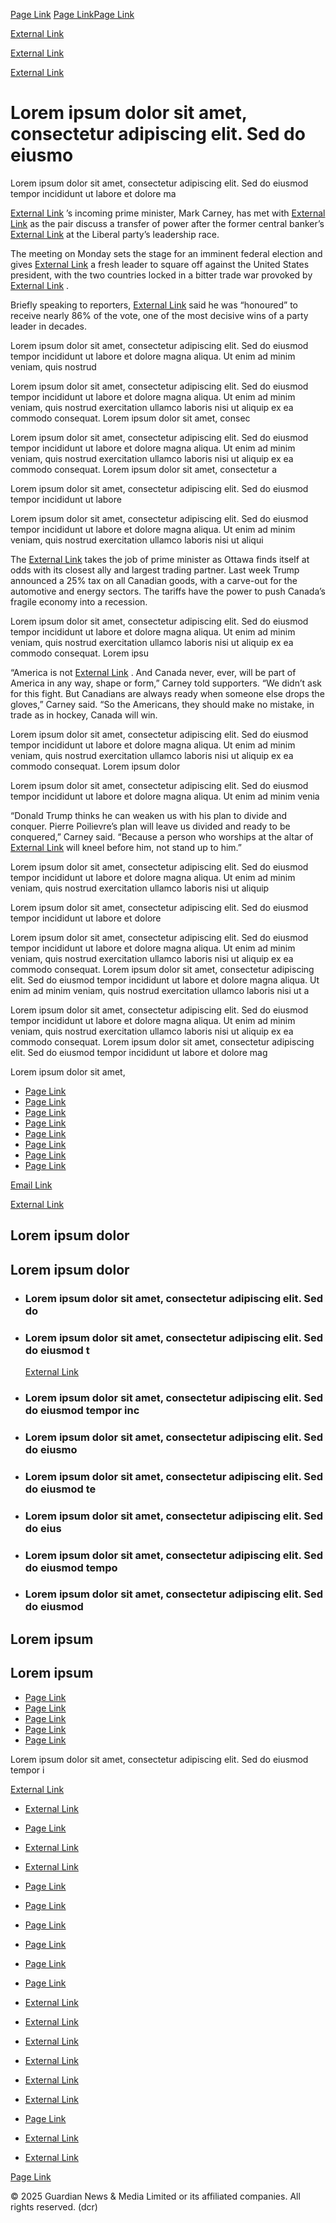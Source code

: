 [Page Link](/placeholder-page) [Page Link](/placeholder-page)[Page Link](/placeholder-page)

[External Link](https://example.com/external-link)

[External Link](https://example.com/external-link)

[External Link](https://example.com/external-link)

Lorem ipsum dolor sit amet, consectetur adipiscing elit. Sed do eiusmo
======================================================================

Lorem ipsum dolor sit amet, consectetur adipiscing elit. Sed do eiusmod tempor incididunt ut labore et dolore ma

[External Link](https://example.com/external-link) ’s incoming prime minister, Mark Carney, has met with [External Link](https://example.com/external-link) as the pair discuss a transfer of power after the former central banker’s [External Link](https://example.com/external-link) at the Liberal party’s leadership race.

The meeting on Monday sets the stage for an imminent federal election and gives [External Link](https://example.com/external-link) a fresh leader to square off against the United States president, with the two countries locked in a bitter trade war provoked by [External Link](https://example.com/external-link) .

Briefly speaking to reporters, [External Link](https://example.com/external-link) said he was “honoured” to receive nearly 86% of the vote, one of the most decisive wins of a party leader in decades.

Lorem ipsum dolor sit amet, consectetur adipiscing elit. Sed do eiusmod tempor incididunt ut labore et dolore magna aliqua. Ut enim ad minim veniam, quis nostrud

Lorem ipsum dolor sit amet, consectetur adipiscing elit. Sed do eiusmod tempor incididunt ut labore et dolore magna aliqua. Ut enim ad minim veniam, quis nostrud exercitation ullamco laboris nisi ut aliquip ex ea commodo consequat. Lorem ipsum dolor sit amet, consec

Lorem ipsum dolor sit amet, consectetur adipiscing elit. Sed do eiusmod tempor incididunt ut labore et dolore magna aliqua. Ut enim ad minim veniam, quis nostrud exercitation ullamco laboris nisi ut aliquip ex ea commodo consequat. Lorem ipsum dolor sit amet, consectetur a

Lorem ipsum dolor sit amet, consectetur adipiscing elit. Sed do eiusmod tempor incididunt ut labore

Lorem ipsum dolor sit amet, consectetur adipiscing elit. Sed do eiusmod tempor incididunt ut labore et dolore magna aliqua. Ut enim ad minim veniam, quis nostrud exercitation ullamco laboris nisi ut aliqui

The [External Link](https://example.com/external-link) takes the job of prime minister as Ottawa finds itself at odds with its closest ally and largest trading partner. Last week Trump announced a 25% tax on all Canadian goods, with a carve-out for the automotive and energy sectors. The tariffs have the power to push Canada’s fragile economy into a recession.

Lorem ipsum dolor sit amet, consectetur adipiscing elit. Sed do eiusmod tempor incididunt ut labore et dolore magna aliqua. Ut enim ad minim veniam, quis nostrud exercitation ullamco laboris nisi ut aliquip ex ea commodo consequat. Lorem ipsu

“America is not [External Link](https://example.com/external-link) . And Canada never, ever, will be part of America in any way, shape or form,” Carney told supporters. “We didn’t ask for this fight. But Canadians are always ready when someone else drops the gloves,” Carney said. “So the Americans, they should make no mistake, in trade as in hockey, Canada will win.

Lorem ipsum dolor sit amet, consectetur adipiscing elit. Sed do eiusmod tempor incididunt ut labore et dolore magna aliqua. Ut enim ad minim veniam, quis nostrud exercitation ullamco laboris nisi ut aliquip ex ea commodo consequat. Lorem ipsum dolor

Lorem ipsum dolor sit amet, consectetur adipiscing elit. Sed do eiusmod tempor incididunt ut labore et dolore magna aliqua. Ut enim ad minim venia

“Donald Trump thinks he can weaken us with his plan to divide and conquer. Pierre Poilievre’s plan will leave us divided and ready to be conquered,” Carney said. “Because a person who worships at the altar of [External Link](https://example.com/external-link) will kneel before him, not stand up to him.”

Lorem ipsum dolor sit amet, consectetur adipiscing elit. Sed do eiusmod tempor incididunt ut labore et dolore magna aliqua. Ut enim ad minim veniam, quis nostrud exercitation ullamco laboris nisi ut aliquip

Lorem ipsum dolor sit amet, consectetur adipiscing elit. Sed do eiusmod tempor incididunt ut labore et dolore

Lorem ipsum dolor sit amet, consectetur adipiscing elit. Sed do eiusmod tempor incididunt ut labore et dolore magna aliqua. Ut enim ad minim veniam, quis nostrud exercitation ullamco laboris nisi ut aliquip ex ea commodo consequat. Lorem ipsum dolor sit amet, consectetur adipiscing elit. Sed do eiusmod tempor incididunt ut labore et dolore magna aliqua. Ut enim ad minim veniam, quis nostrud exercitation ullamco laboris nisi ut a

Lorem ipsum dolor sit amet, consectetur adipiscing elit. Sed do eiusmod tempor incididunt ut labore et dolore magna aliqua. Ut enim ad minim veniam, quis nostrud exercitation ullamco laboris nisi ut aliquip ex ea commodo consequat. Lorem ipsum dolor sit amet, consectetur adipiscing elit. Sed do eiusmod tempor incididunt ut labore et dolore mag

Lorem ipsum dolor sit amet,

*   [Page Link](/placeholder-page)
*   [Page Link](/placeholder-page)
*   [Page Link](/placeholder-page)
*   [Page Link](/placeholder-page)
*   [Page Link](/placeholder-page)
*   [Page Link](/placeholder-page)
*   [Page Link](/placeholder-page)
*   [Page Link](/placeholder-page)

[Email Link](mailto:example@example.com)

[External Link](https://example.com/external-link "Reuse this content")

Lorem ipsum dolor
-----------------

Lorem ipsum dolor
-----------------

*   [](https://example.com/external-link)
    
    ### Lorem ipsum dolor sit amet, consectetur adipiscing elit. Sed do
    
*   [](https://example.com/external-link)
    
    ### Lorem ipsum dolor sit amet, consectetur adipiscing elit. Sed do eiusmod t
    
    [External Link](https://example.com/external-link)
    
*   [](https://example.com/external-link)
    
    ### Lorem ipsum dolor sit amet, consectetur adipiscing elit. Sed do eiusmod tempor inc
    
*   [](https://example.com/external-link)
    
    ### Lorem ipsum dolor sit amet, consectetur adipiscing elit. Sed do eiusmo
    
*   [](https://example.com/external-link)
    
    ### Lorem ipsum dolor sit amet, consectetur adipiscing elit. Sed do eiusmod te
    
*   [](https://example.com/external-link)
    
    ### Lorem ipsum dolor sit amet, consectetur adipiscing elit. Sed do eius
    
*   [](https://example.com/external-link)
    
    ### Lorem ipsum dolor sit amet, consectetur adipiscing elit. Sed do eiusmod tempo
    
*   [](https://example.com/external-link)
    
    ### Lorem ipsum dolor sit amet, consectetur adipiscing elit. Sed do eiusmod
    

Lorem ipsum
-----------

Lorem ipsum
-----------

*   [Page Link](/placeholder-page)
*   [Page Link](/placeholder-page)
*   [Page Link](/placeholder-page)
*   [Page Link](/placeholder-page)
*   [Page Link](/placeholder-page)

Lorem ipsum dolor sit amet, consectetur adipiscing elit. Sed do eiusmod tempor i

[External Link](https://example.com/external-link)

*   [External Link](https://example.com/external-link)
*   [Page Link](/placeholder-page)
*   [External Link](https://example.com/external-link)
*   [External Link](https://example.com/external-link)

*   [Page Link](/placeholder-page)
*   [Page Link](/placeholder-page)
*   [Page Link](/placeholder-page)
*   [Page Link](/placeholder-page)

*   [Page Link](/placeholder-page)
*   [Page Link](/placeholder-page)
*   [External Link](https://example.com/external-link)
*   [External Link](https://example.com/external-link)
*   [External Link](https://example.com/external-link)
*   [External Link](https://example.com/external-link)
*   [External Link](https://example.com/external-link)
*   [External Link](https://example.com/external-link)
*   [Page Link](/placeholder-page)

*   [External Link](https://example.com/external-link)
*   [External Link](https://example.com/external-link)

[Page Link](/placeholder-page)

© 2025 Guardian News & Media Limited or its affiliated companies. All rights reserved. (dcr)